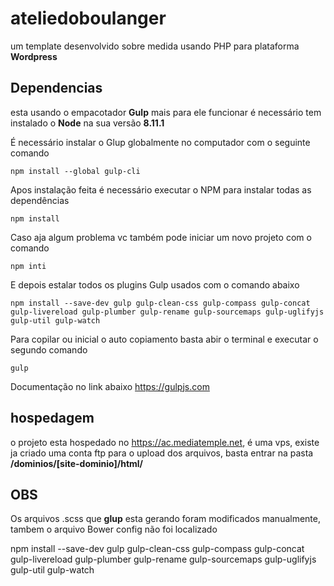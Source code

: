 # ateliedoboulanger


um template desenvolvido sobre medida usando PHP para plataforma **Wordpress**

## Dependencias 

esta usando o empacotador **Gulp** mais para ele funcionar é necessário tem instalado o **Node** na sua versão **8.11.1**

É necessário instalar o Glup globalmente no computador com o seguinte comando 
~~~
npm install --global gulp-cli
~~~

Apos instalação feita é necessário executar o NPM para instalar todas as dependências
~~~
npm install
~~~

Caso aja algum problema vc também pode iniciar um novo projeto com o comando 
~~~
npm inti
~~~

E depois estalar todos os plugins Gulp usados com o comando abaixo
~~~
npm install --save-dev gulp gulp-clean-css gulp-compass gulp-concat gulp-livereload gulp-plumber gulp-rename gulp-sourcemaps gulp-uglifyjs gulp-util gulp-watch
~~~

Para copilar ou inicial o auto copiamento basta abir o terminal e executar o segundo comando
~~~
gulp
~~~

Documentação no link abaixo
https://gulpjs.com

## hospedagem

o projeto esta hospedado no https://ac.mediatemple.net, é uma vps, existe ja criado uma conta ftp para o upload dos arquivos, basta entrar na pasta **/dominios/[site-dominio]/html/**


## OBS
Os arquivos .scss que **glup** esta gerando foram modificados manualmente, tambem o arquivo Bower config não foi localizado


npm install --save-dev gulp gulp-clean-css gulp-compass gulp-concat gulp-livereload gulp-plumber gulp-rename gulp-sourcemaps gulp-uglifyjs gulp-util gulp-watch